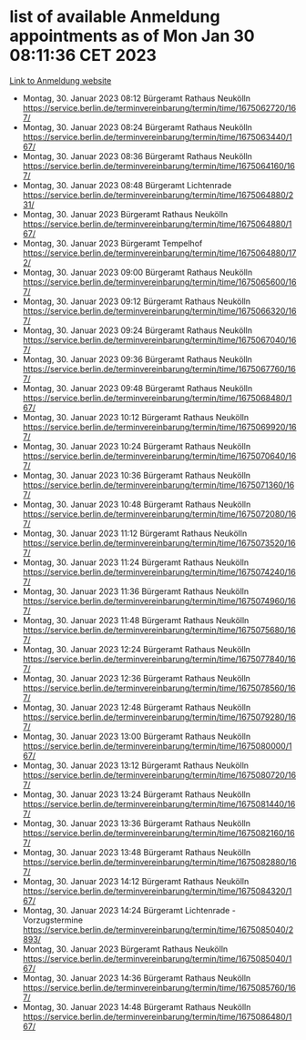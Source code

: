 # list of available Anmeldung appointments as of Mon Jan 30 08:11:36 CET 2023
[Link to Anmeldung website](https://service.berlin.de/terminvereinbarung/termin/tag.php?termin=0&anliegen[]=120686&dienstleisterlist=122210,122217,327316,122219,327312,122227,327314,122231,327346,122243,327348,122252,329742,122260,329745,122262,329748,122254,329751,122271,327278,122273,327274,122277,327276,330436,122280,327294,122282,327290,122284,327292,327539,122291,327270,122285,327266,122286,327264,122296,327268,150230,329760,122301,327282,122297,327286,122294,327284,122312,329763,122314,329775,122304,327330,122311,327334,122309,327332,122281,327352,122279,329772,122276,327324,122274,327326,122267,329766,122246,327318,122251,327320,122257,327322,122208,327298,122226,327300,121362,121364&herkunft=http%3A%2F%2Fservice.berlin.de%2Fdienstleistung%2F120686%2F)
- Montag, 30. Januar 2023 08:12 Bürgeramt Rathaus Neukölln https://service.berlin.de/terminvereinbarung/termin/time/1675062720/167/
- Montag, 30. Januar 2023 08:24 Bürgeramt Rathaus Neukölln https://service.berlin.de/terminvereinbarung/termin/time/1675063440/167/
- Montag, 30. Januar 2023 08:36 Bürgeramt Rathaus Neukölln https://service.berlin.de/terminvereinbarung/termin/time/1675064160/167/
- Montag, 30. Januar 2023 08:48 Bürgeramt Lichtenrade https://service.berlin.de/terminvereinbarung/termin/time/1675064880/231/
- Montag, 30. Januar 2023  Bürgeramt Rathaus Neukölln https://service.berlin.de/terminvereinbarung/termin/time/1675064880/167/
- Montag, 30. Januar 2023  Bürgeramt Tempelhof https://service.berlin.de/terminvereinbarung/termin/time/1675064880/172/
- Montag, 30. Januar 2023 09:00 Bürgeramt Rathaus Neukölln https://service.berlin.de/terminvereinbarung/termin/time/1675065600/167/
- Montag, 30. Januar 2023 09:12 Bürgeramt Rathaus Neukölln https://service.berlin.de/terminvereinbarung/termin/time/1675066320/167/
- Montag, 30. Januar 2023 09:24 Bürgeramt Rathaus Neukölln https://service.berlin.de/terminvereinbarung/termin/time/1675067040/167/
- Montag, 30. Januar 2023 09:36 Bürgeramt Rathaus Neukölln https://service.berlin.de/terminvereinbarung/termin/time/1675067760/167/
- Montag, 30. Januar 2023 09:48 Bürgeramt Rathaus Neukölln https://service.berlin.de/terminvereinbarung/termin/time/1675068480/167/
- Montag, 30. Januar 2023 10:12 Bürgeramt Rathaus Neukölln https://service.berlin.de/terminvereinbarung/termin/time/1675069920/167/
- Montag, 30. Januar 2023 10:24 Bürgeramt Rathaus Neukölln https://service.berlin.de/terminvereinbarung/termin/time/1675070640/167/
- Montag, 30. Januar 2023 10:36 Bürgeramt Rathaus Neukölln https://service.berlin.de/terminvereinbarung/termin/time/1675071360/167/
- Montag, 30. Januar 2023 10:48 Bürgeramt Rathaus Neukölln https://service.berlin.de/terminvereinbarung/termin/time/1675072080/167/
- Montag, 30. Januar 2023 11:12 Bürgeramt Rathaus Neukölln https://service.berlin.de/terminvereinbarung/termin/time/1675073520/167/
- Montag, 30. Januar 2023 11:24 Bürgeramt Rathaus Neukölln https://service.berlin.de/terminvereinbarung/termin/time/1675074240/167/
- Montag, 30. Januar 2023 11:36 Bürgeramt Rathaus Neukölln https://service.berlin.de/terminvereinbarung/termin/time/1675074960/167/
- Montag, 30. Januar 2023 11:48 Bürgeramt Rathaus Neukölln https://service.berlin.de/terminvereinbarung/termin/time/1675075680/167/
- Montag, 30. Januar 2023 12:24 Bürgeramt Rathaus Neukölln https://service.berlin.de/terminvereinbarung/termin/time/1675077840/167/
- Montag, 30. Januar 2023 12:36 Bürgeramt Rathaus Neukölln https://service.berlin.de/terminvereinbarung/termin/time/1675078560/167/
- Montag, 30. Januar 2023 12:48 Bürgeramt Rathaus Neukölln https://service.berlin.de/terminvereinbarung/termin/time/1675079280/167/
- Montag, 30. Januar 2023 13:00 Bürgeramt Rathaus Neukölln https://service.berlin.de/terminvereinbarung/termin/time/1675080000/167/
- Montag, 30. Januar 2023 13:12 Bürgeramt Rathaus Neukölln https://service.berlin.de/terminvereinbarung/termin/time/1675080720/167/
- Montag, 30. Januar 2023 13:24 Bürgeramt Rathaus Neukölln https://service.berlin.de/terminvereinbarung/termin/time/1675081440/167/
- Montag, 30. Januar 2023 13:36 Bürgeramt Rathaus Neukölln https://service.berlin.de/terminvereinbarung/termin/time/1675082160/167/
- Montag, 30. Januar 2023 13:48 Bürgeramt Rathaus Neukölln https://service.berlin.de/terminvereinbarung/termin/time/1675082880/167/
- Montag, 30. Januar 2023 14:12 Bürgeramt Rathaus Neukölln https://service.berlin.de/terminvereinbarung/termin/time/1675084320/167/
- Montag, 30. Januar 2023 14:24 Bürgeramt Lichtenrade - Vorzugstermine https://service.berlin.de/terminvereinbarung/termin/time/1675085040/2893/
- Montag, 30. Januar 2023  Bürgeramt Rathaus Neukölln https://service.berlin.de/terminvereinbarung/termin/time/1675085040/167/
- Montag, 30. Januar 2023 14:36 Bürgeramt Rathaus Neukölln https://service.berlin.de/terminvereinbarung/termin/time/1675085760/167/
- Montag, 30. Januar 2023 14:48 Bürgeramt Rathaus Neukölln https://service.berlin.de/terminvereinbarung/termin/time/1675086480/167/
